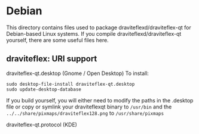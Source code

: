 
Debian
====================
This directory contains files used to package draviteflexd/draviteflex-qt
for Debian-based Linux systems. If you compile draviteflexd/draviteflex-qt yourself, there are some useful files here.

## draviteflex: URI support ##


draviteflex-qt.desktop  (Gnome / Open Desktop)
To install:

	sudo desktop-file-install draviteflex-qt.desktop
	sudo update-desktop-database

If you build yourself, you will either need to modify the paths in
the .desktop file or copy or symlink your draviteflexqt binary to `/usr/bin`
and the `../../share/pixmaps/draviteflex128.png` to `/usr/share/pixmaps`

draviteflex-qt.protocol (KDE)

